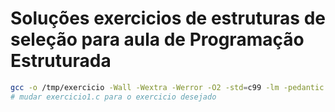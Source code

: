 # Soluções exercicios de estruturas de seleção para aula de Programação Estruturada

```sh
gcc -o /tmp/exercicio -Wall -Wextra -Werror -O2 -std=c99 -lm -pedantic exercicio1.c && /tmp/exercicio
# mudar exercicio1.c para o exercicio desejado
```
